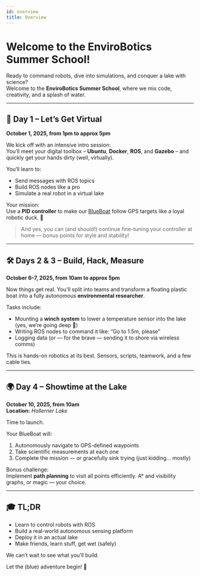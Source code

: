```yaml
---
id: overview
title: Overview
---
```


# Welcome to the EnviroBotics Summer School!

Ready to command robots, dive into simulations, and conquer a lake with science?  
Welcome to the **EnviroBotics Summer School**, where we mix code, creativity, and a splash of water.

---

## 📅 Day 1 – Let’s Get Virtual  
**October 1, 2025, from 1pm to approx 5pm**

We kick off with an intensive intro session:  
You’ll meet your digital toolbox – **Ubuntu**, **Docker**, **ROS**, and **Gazebo** – and quickly get your hands dirty (well, virtually).

You’ll learn to:

- Send messages with ROS topics  
- Build ROS nodes like a pro  
- Simulate a real robot in a virtual lake

Your mission:  
Use a **PID controller** to make our [BlueBoat](https://bluerobotics.com/store/vehicles/blueboat/) follow GPS targets like a loyal robotic duck. 🦆

> And yes, you can (and should!) continue fine-tuning your controller at home — bonus points for style and stability!

---

## 🛠 Days 2 & 3 – Build, Hack, Measure  
**October 6–7, 2025, from 10am to approx 5pm**

Now things get real. You'll split into teams and transform a floating plastic boat into a fully autonomous **environmental researcher**.

Tasks include:

- Mounting a **winch system** to lower a temperature sensor into the lake (yes, we’re going deep 🌊)
- Writing ROS nodes to command it like: “Go to 1.5m, please”
- Logging data (or — for the brave — sending it to shore via wireless comms)

This is hands-on robotics at its best. Sensors, scripts, teamwork, and a few cable ties.

---

## 🌍 Day 4 – Showtime at the Lake  
**October 10, 2025, from 10am**  
**Location:** *Hollerner Lake*

Time to launch.

Your BlueBoat will:

1. Autonomously navigate to GPS-defined waypoints  
2. Take scientific measurements at each one  
3. Complete the mission — or gracefully sink trying (just kidding... mostly)

Bonus challenge:  
Implement **path planning** to visit all points efficiently. A\* and visibility graphs, or magic — your choice.

---

## 🎓 TL;DR

- Learn to control robots with ROS  
- Build a real-world autonomous sensing platform  
- Deploy it in an actual lake  
- Make friends, learn stuff, get wet (safely)

We can’t wait to see what you’ll build.

Let the (blue) adventure begin! 🚤
